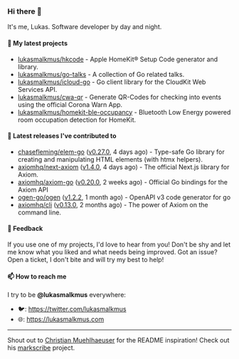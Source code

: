 ### Hi there 👋

It's me, Lukas. Software developer by day and night.

#### 🌱 My latest projects

- [lukasmalkmus/hkcode](https://github.com/lukasmalkmus/hkcode) - Apple HomeKit® Setup Code generator and library.
- [lukasmalkmus/go-talks](https://github.com/lukasmalkmus/go-talks) - A collection of Go related talks.
- [lukasmalkmus/icloud-go](https://github.com/lukasmalkmus/icloud-go) - Go client library for the CloudKit Web Services API.
- [lukasmalkmus/cwa-qr](https://github.com/lukasmalkmus/cwa-qr) - Generate QR-Codes for checking into events using the official Corona Warn App.
- [lukasmalkmus/homekit-ble-occupancy](https://github.com/lukasmalkmus/homekit-ble-occupancy) - Bluetooth Low Energy powered room occupation detection for HomeKit.

#### 🔭 Latest releases I've contributed to

- [chasefleming/elem-go](https://github.com/chasefleming/elem-go) ([v0.27.0](https://github.com/chasefleming/elem-go/releases/tag/v0.27.0), 4 days ago) - Type-safe Go library for creating and manipulating HTML elements (with htmx helpers).
- [axiomhq/next-axiom](https://github.com/axiomhq/next-axiom) ([v1.4.0](https://github.com/axiomhq/next-axiom/releases/tag/v1.4.0), 4 days ago) - The official Next.js library for Axiom.
- [axiomhq/axiom-go](https://github.com/axiomhq/axiom-go) ([v0.20.0](https://github.com/axiomhq/axiom-go/releases/tag/v0.20.0), 2 weeks ago) - Official Go bindings for the Axiom API
- [ogen-go/ogen](https://github.com/ogen-go/ogen) ([v1.2.2](https://github.com/ogen-go/ogen/releases/tag/v1.2.2), 1 month ago) - OpenAPI v3 code generator for go
- [axiomhq/cli](https://github.com/axiomhq/cli) ([v0.13.0](https://github.com/axiomhq/cli/releases/tag/v0.13.0), 2 months ago) - The power of Axiom on the command line.

#### 💬 Feedback

If you use one of my projects, I'd love to hear from you! Don't be shy and let
me know what you liked and what needs being improved. Got an issue? Open a
ticket, I don't bite and will try my best to help!

#### 📫 How to reach me

I try to be **@lukasmalkmus** everywhere:

- 🐦: https://twitter.com/lukasmalkmus
- 🌐: https://lukasmalkmus.com

---

Shout out to [Christian Muehlhaeuser](https://github.com/muesli) for the README
inspiration! Check out his [markscribe](https://github.com/muesli/markscribe)
project.
